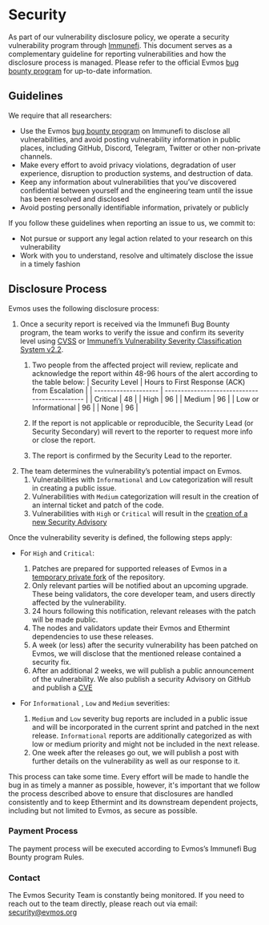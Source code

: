 # Security

As part of our vulnerability disclosure policy, we operate a security vulnerability program through [Immunefi](https://immunefi.com/). This document serves as a complementary guideline for reporting vulnerabilities and how the disclosure process is managed. Please refer to the official Evmos [bug bounty program](https://immunefi.com/bounty/evmos/) for up-to-date information.

## Guidelines

We require that all researchers:

- Use the Evmos [bug bounty program](https://immunefi.com/bounty/evmos/) on Immunefi to disclose all vulnerabilities, and avoid posting vulnerability information in public places, including GitHub, Discord, Telegram, Twitter or other non-private channels.
- Make every effort to avoid privacy violations, degradation of user experience, disruption to production systems, and destruction of data.
- Keep any information about vulnerabilities that you’ve discovered confidential between yourself and the engineering team until the issue has been resolved and disclosed
- Avoid posting personally identifiable information, privately or publicly

If you follow these guidelines when reporting an issue to us, we commit to:

- Not pursue or support any legal action related to your research on this vulnerability
- Work with you to understand, resolve and ultimately disclose the issue in a timely fashion

## Disclosure Process

Evmos uses the following disclosure process:

1. Once a security report is received via the Immunefi Bug Bounty program, the team works to verify the issue and confirm its severity level using [CVSS](https://nvd.nist.gov/vuln-metrics/cvss) or [Immunefi’s Vulnerability Severity Classification System v2.2](https://immunefi.com/immunefi-vulnerability-severity-classification-system-v2-2/).
    1. Two people from the affected project will review, replicate and acknowledge the report within 48-96 hours of the alert according to the table below:
        | Security Level       | Hours to First Response (ACK) from Escalation |
        | -------------------- | --------------------------------------------- |
        | Critical             | 48                                            |
        | High                 | 96                                            |
        | Medium               | 96                                            |
        | Low or Informational | 96                                            |
        | None                 | 96                                            |

    2. If the report is not applicable or reproducible, the Security Lead (or Security Secondary) will revert to the reporter to request more info or close the report.
    3. The report is confirmed by the Security Lead to the reporter.
2. The team determines the vulnerability’s potential impact on Evmos.
    1. Vulnerabilities with `Informational` and `Low` categorization will result in creating a public issue.
    2. Vulnerabilities with `Medium` categorization will result in the creation of an internal ticket and patch of the code.
    3. Vulnerabilities with `High` or `Critical` will result in the [creation of a new Security Advisory](https://docs.github.com/en/code-security/repository-security-advisories/creating-a-repository-security-advisory)

Once the vulnerability severity is defined, the following steps apply:

- For `High` and `Critical`:
    1. Patches are prepared for supported releases of Evmos in a [temporary private fork](https://docs.github.com/en/code-security/repository-security-advisories/collaborating-in-a-temporary-private-fork-to-resolve-a-repository-security-vulnerability) of the repository.
    2. Only relevant parties will be notified about an upcoming upgrade. These being validators, the core developer team, and users directly affected by the vulnerability.
    3. 24 hours following this notification, relevant releases with the patch will be made public.
    4. The nodes and validators update their Evmos and Ethermint dependencies to use these releases.
    5. A week (or less) after the security vulnerability has been patched on Evmos, we will disclose that the mentioned release contained a security fix.
    6. After an additional 2 weeks, we will publish a public announcement of the vulnerability. We also publish a security Advisory on GitHub and publish a [CVE](https://en.wikipedia.org/wiki/Common_Vulnerabilities_and_Exposures)

- For `Informational` , `Low` and `Medium` severities:
    1. `Medium` and `Low` severity bug reports are included in a public issue and will be incorporated in the current sprint and patched in the next release. `Informational` reports are additionally categorized as with low or medium priority and might not be included in the next release.
    2. One week after the releases go out, we will publish a post with further details on the vulnerability as well as our response to it.

This process can take some time. Every effort will be made to handle the bug in as timely a manner as possible, however, it's important that we follow the process described above to ensure that disclosures are handled consistently and to keep Ethermint and its downstream dependent projects, including but not limited to Evmos, as secure as possible.

### Payment Process

The payment process will be executed according to Evmos’s Immunefi Bug Bounty program Rules.

### Contact

The Evmos Security Team is constantly being monitored. If you need to reach out to the team directly, please reach out via email: [security@evmos.org](mailto:security@evmos.org)
